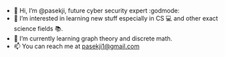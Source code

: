 - 👋 Hi, I’m @pasekji, future cyber security expert :godmode:
- 👀 I’m interested in learning new stuff especially in CS :computer: and other exact science fields :books:. 
- 🌱 I’m currently learning graph theory and discrete math. 
- 📫 You can reach me at pasekji1@gmail.com
